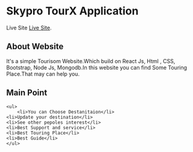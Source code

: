 # Skypro TourX Application

Live Site [Live Site](https://turisom-d8539.web.app/).

## About Website

It's a simple Tourisom Website.Which build on React Js, Html , CSS, Bootstrap, Node Js, Mongodb.In this website you can find Some Touring Place.That may can help you.

## Main Point 
    <ul>
        <li>You can Choose Destanitaion</li>
    <li>Update your destination</li>
    <li>See other pepoles interest</li>
    <li>Best Support and service</li>
    <li>Best Touring Place</li>
    <li>Best Guide</li>
    </ul>
